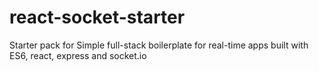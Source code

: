 # react-socket-starter
Starter pack for Simple full-stack boilerplate for real-time apps built with ES6, react, express and socket.io 
